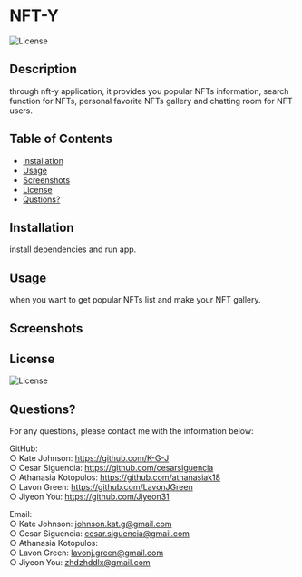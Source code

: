   # NFT-Y 
  ![License](https://img.shields.io/badge/License-MIT-yellow.svg)
  
  ## Description 
  
  through nft-y application, it provides you popular NFTs information, search function for NFTs, personal favorite NFTs gallery and chatting room for NFT users.
  
  ## Table of Contents
  * [Installation](#installation)
  * [Usage](#usage)
  * [Screenshots](#screenshots)
  * [License](#license)
  * [Qustions?](#questions?)

  ## Installation
  
  install dependencies and run app.
  
  ## Usage 
  
  when you want to get popular NFTs list and make your NFT gallery.
  
  ## Screenshots
  
    
  ## License
    
  ![License](https://img.shields.io/badge/License-MIT-yellow.svg)
  
  ## Questions?
 
  For any questions, please contact me with the information below:
 
  GitHub:<br />
  ○ Kate Johnson: https://github.com/K-G-J<br />
  ○ Cesar Siguencia: https://github.com/cesarsiguencia<br />
  ○ Athanasia Kotopulos: https://github.com/athanasiak18<br />
  ○ Lavon Green: https://github.com/LavonJGreen<br />
  ○ Jiyeon You: https://github.com/Jiyeon31<br />
  

  
  Email:<br />
  ○ Kate Johnson: johnson.kat.g@gmail.com<br />
  ○ Cesar Siguencia: cesar.siguencia@gmail.com<br />
  ○ Athanasia Kotopulos:<br />
  ○ Lavon Green: lavonj.green@gmail.com<br />
  ○ Jiyeon You: zhdzhddlx@gmail.com<br />
  
  
  
  
